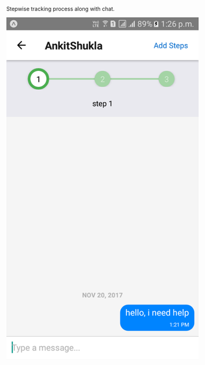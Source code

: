 Stepwise tracking process along with chat.


![alt text](https://github.com/aniketparab4/stepwise-process-with-chat/blob/master/chat-app.png)
